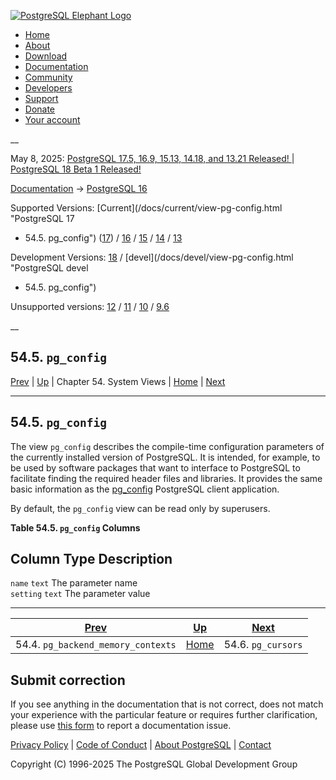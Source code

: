 [ ![PostgreSQL Elephant Logo](/media/img/about/press/elephant.png) ](/)

  * [Home](/ "Home")
  * [About](/about/ "About")
  * [Download](/download/ "Download")
  * [Documentation](/docs/ "Documentation")
  * [Community](/community/ "Community")
  * [Developers](/developer/ "Developers")
  * [Support](/support/ "Support")
  * [Donate](/about/donate/ "Donate")
  * [Your account](/account/ "Your account")

__

May 8, 2025: [ PostgreSQL 17.5, 16.9, 15.13, 14.18, and 13.21 Released! ](/about/news/postgresql-175-169-1513-1418-and-1321-released-3072/) | [ PostgreSQL 18 Beta 1 Released! ](/about/news/postgresql-18-beta-1-released-3070/)

[Documentation](/docs/ "Documentation") -> [PostgreSQL
16](/docs/16/index.html)

Supported Versions: [Current](/docs/current/view-pg-config.html "PostgreSQL 17
- 54.5. pg_config") ([17](/docs/17/view-pg-config.html "PostgreSQL 17 -
54.5. pg_config")) / [16](/docs/16/view-pg-config.html "PostgreSQL 16 -
54.5. pg_config") / [15](/docs/15/view-pg-config.html "PostgreSQL 15 -
54.5. pg_config") / [14](/docs/14/view-pg-config.html "PostgreSQL 14 -
54.5. pg_config") / [13](/docs/13/view-pg-config.html "PostgreSQL 13 -
54.5. pg_config")

Development Versions: [18](/docs/18/view-pg-config.html "PostgreSQL 18 -
54.5. pg_config") / [devel](/docs/devel/view-pg-config.html "PostgreSQL devel
- 54.5. pg_config")

Unsupported versions: [12](/docs/12/view-pg-config.html "PostgreSQL 12 -
54.5. pg_config") / [11](/docs/11/view-pg-config.html "PostgreSQL 11 -
54.5. pg_config") / [10](/docs/10/view-pg-config.html "PostgreSQL 10 -
54.5. pg_config") / [9.6](/docs/9.6/view-pg-config.html "PostgreSQL 9.6 -
54.5. pg_config")

__

54.5. `pg_config`  
---  
[Prev](view-pg-backend-memory-contexts.html "54.4. pg_backend_memory_contexts")  | [Up](views.html "Chapter 54. System Views") | Chapter 54. System Views | [Home](index.html "PostgreSQL 16.9 Documentation") |  [Next](view-pg-cursors.html "54.6. pg_cursors")  
  
* * *

## 54.5. `pg_config` #

The view `pg_config` describes the compile-time configuration parameters of
the currently installed version of PostgreSQL. It is intended, for example, to
be used by software packages that want to interface to PostgreSQL to
facilitate finding the required header files and libraries. It provides the
same basic information as the [pg_config](app-pgconfig.html "pg_config")
PostgreSQL client application.

By default, the `pg_config` view can be read only by superusers.

**Table  54.5. `pg_config` Columns**

Column Type Description  
---  
`name` `text` The parameter name  
`setting` `text` The parameter value  
  
  

* * *

[Prev](view-pg-backend-memory-contexts.html "54.4. pg_backend_memory_contexts")  | [Up](views.html "Chapter 54. System Views") |  [Next](view-pg-cursors.html "54.6. pg_cursors")  
---|---|---  
54.4. `pg_backend_memory_contexts`  | [Home](index.html "PostgreSQL 16.9 Documentation") |  54.6. `pg_cursors`  
  
## Submit correction

If you see anything in the documentation that is not correct, does not match
your experience with the particular feature or requires further clarification,
please use [this form](/account/comments/new/16/view-pg-config.html/) to
report a documentation issue.

[Privacy Policy](/about/privacypolicy) | [Code of Conduct](/about/policies/coc/) | [About PostgreSQL](/about/) | [Contact](/about/contact/)  

Copyright (C) 1996-2025 The PostgreSQL Global Development Group

